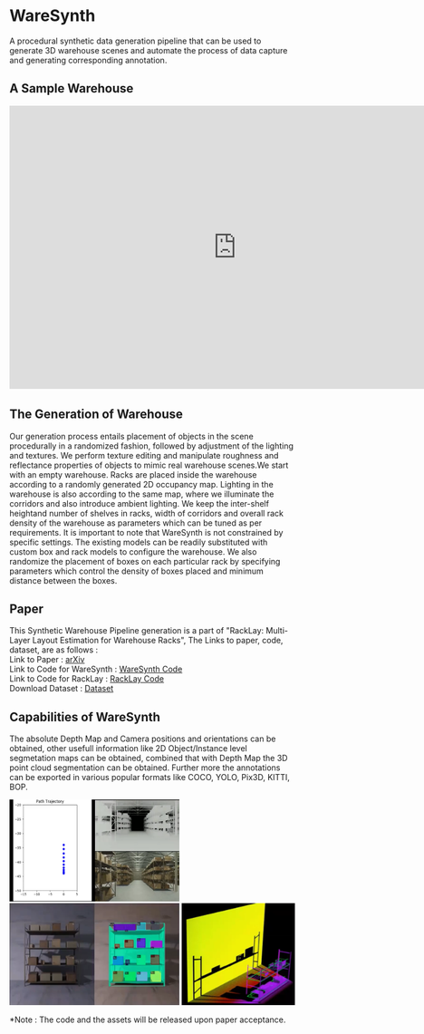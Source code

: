 # WareSynth

 A procedural synthetic  data  generation pipeline  that  can  be  used  to  generate  3D  warehouse  scenes and  automate  the  process  of  data  capture  and  generating corresponding  annotation.

## A Sample Warehouse
<embed width="800" height="500" src="https://www.youtube.com/embed/inYH3Hqf-Ek" title="YouTube video player" frameborder="0" allow="accelerometer; autoplay; clipboard-write; encrypted-media; gyroscope; picture-in-picture" allowfullscreen>

## The Generation of Warehouse

Our  generation  process  entails  placement  of  objects  in the scene procedurally in a randomized fashion, followed by adjustment of the lighting and textures. We perform texture editing and manipulate roughness and reflectance properties of objects to mimic real warehouse scenes.We  start  with  an  empty  warehouse.  Racks  are  placed inside the warehouse according to a randomly generated 2D occupancy map. Lighting in the warehouse is also according to the same map, where we illuminate the corridors and also introduce  ambient  lighting.  We  keep  the  inter-shelf  heightand  number  of  shelves  in  racks,  width  of  corridors  and overall  rack  density  of  the  warehouse  as  parameters  which can be tuned as per requirements. It is important to note that WareSynth is  not  constrained  by specific  settings.  The existing models can be readily substituted with custom box and rack models to configure the warehouse. We   also   randomize   the   placement   of   boxes   on   each particular  rack  by  specifying  parameters  which  control  the density of boxes placed and minimum distance between the boxes.

## Paper

This Synthetic Warehouse Pipeline generation is a part of "RackLay: Multi-Layer Layout Estimation for Warehouse Racks", The Links to paper, code, dataset, are as follows : <br>
Link to Paper :  <a href = "https://arxiv.org/abs/2103.09174" > arXiv </a> <br>
Link to Code for WareSynth : <a href = "https://github.com/AnuragSahu/WareSynth"> WareSynth Code </a><br>
Link to Code for RackLay : <a href = "https://github.com/Avinash2468/RackLay"> RackLay Code </a><br>
Download Dataset : <a href = "https://drive.google.com/drive/folders/1-GizhhfVOeyITYK0nIYpoyQPgtgALHvG?usp=sharing"> Dataset </a>

## Capabilities of WareSynth

The absolute Depth Map and Camera positions and orientations can be obtained, other usefull information like 2D Object/Instance level segmetation maps can be obtained, combined that with Depth Map the 3D point cloud segmentation can be obtained. Further more the annotations can be exported in various popular formats like COCO, YOLO, Pix3D, KITTI, BOP.

<p float="left">
    <img src="./assets/Depth_and_trajectory.png" alt="Depth and Trajectory Example" width="300" height="180"> 
    <img src="./assets/segmentation_maps.png" alt="Depth and Trajectory Example" width="300" height="180"> 
    <img src="./assets/3D_bounding_boxes_and_point_cloud.png" alt="Depth and Trajectory Example" width="200" height="180"> 
</p>


*Note : The code and the assets will be released upon paper acceptance.